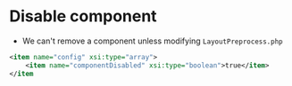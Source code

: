 # Disable component
- We can't remove a component unless modifying `LayoutPreprocess.php`

```xml
<item name="config" xsi:type="array">
    <item name="componentDisabled" xsi:type="boolean">true</item>
</item
```